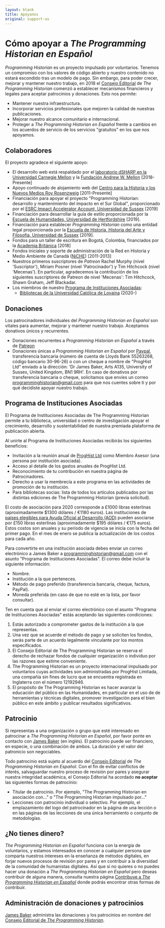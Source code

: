 ```yaml
---
layout: blank
title: Apóyanos
original: support-us
---
```


# Cómo apoyar a _The Programming Historian en Español_

*Programming Historian* es un proyecto impulsado por voluntarios. Tenemos un compromiso con los valores de código abierto y nuestro contenido no estará escondido tras un modelo de pago. Sin embargo, para poder crecer, mejorar y mantener nuestro trabajo, en 2018 el [Consejo Editorial](/es/equipo-de-proyecto) de *The Programming Historian* comenzó a establecer mecanismos financieros y legales para aceptar patrocinios y donaciones. Esto nos permite:

- Mantener nuestra infraestructura.
- Incorporar servicios profesionales que mejoren la calidad de nuestras publicaciones.
- Mejorar nuestro alcance comunitario e internacional.
- Proteger a *The Programming Historian en Español* frente a cambios en los acuerdos de servicio de los servicios "gratuitos" en los que nos apoyamos.

## Colaboradores
El proyecto agradece el siguiente apoyo:

- El desarrollo web está respaldado por el [laboratorio dSHARP en la Universidad Carnegie Mellon](http://dsharp.library.cmu.edu) y la [Fundación Andrew W. Mellon](https://mellon.org) [2018-Presente]
- Apoyo continuado de alojamiento web del [Centro para la Historia y los Nuevos Medios Roy Rosenzweig](http://chnm.gmu.edu/) [2011-Presente]
- Financiación para apoyar el proyecto "Programming Historian: desarrollo y mantenimiento del impacto en el Sur Global", proporcionado por el [ESRC Impact Accelerator Account, Universidad de Sussex](http://www.sussex.ac.uk/staff/research/rqi/rqi_information_and_support/rqi_impact_funding/if-esrciaa/) [2019]
- Financiación para desarrollar la guía de estilo proporcionada por la [Escuela de Humanidades, Universidad de Hertfordshire](https://www.herts.ac.uk/study/schools-of-study/humanities) [2019].
- Financiación para establecer <em>Programming Historian</em> como una entidad legal proporcionada por la [Escuela de Historia, Historia del Arte y Filosofia, Universidad de Sussex](http://www.sussex.ac.uk/hahp/) [2019].
- Fondos para un taller de escritura en Bogotá, Colombia, financiados por la [Academia Británica](https://www.thebritishacademy.ac.uk) [2018]
- Fondos iniciales y soporte de administración de la Red en Historia y Medio Ambiente de Canadá ([NiCHE](http://niche-canada.org/)) [2011-2013]
- Nuestros primeros suscriptores de *Patreon* Rachel Murphy (nivel 'Suscriptor'), Miriam Posner (nivel 'Patrocinador') y Tim Hitchcock (nivel 'Mecenas'). En particular, agradecemos la contribución de los siguientes suscriptores de Patreon de nivel 'Mecenas': Tim Hitchcock, Shawn Graham, Jeff Blackadar.
- Los miembros de nuestro [Programa de Instituciones Asociadas](es/apoyanos#programa-de-instituciones-asociadas):
  - [Bibliotecas de la Universidad Católica de Lovaina](https://bib.kuleuven.be/) (2020-)

## Donaciones
Los patrocinadores individuales del _Programming Historian en Español_ son vitales para aumentar, mejorar y mantener nuestro trabajo. Aceptamos donativos únicos y recurrentes.  

- Donaciones recurrentes a _Programming Historian en Español_ a través de [Patreon](https://www.patreon.com/theprogramminghistorian)
- Donaciones únicas a _Programming Historian en Español_ por [Paypal](https://www.paypal.com/cgi-bin/webscr?cmd=_s-xclick&hosted_button_id=7BGHUZRVS4LYL&source=url), transferencia bancaria (número de cuenta de Lloyds Bank 55263268, código bancario 30-96-26) o con un cheque a nombre de "ProgHist Ltd" enviado a la dirección: 'Dr James Baker, Arts A135, University of Sussex, United Kingdom, BN1 9RH'. En caso de donativos por transferencia bancaria o cheque, solicitamos que envíes un correo <a href="mailto:programminghistorian@gmail.com">programminghistorian@gmail.com</a> para que nos cuentes sobre ti y por qué decidiste apoyar nuestro trabajo.

## Programa de Instituciones Asociadas

El Programa de Instituciones Asociadas de The Programming Historian permite a tu biblioteca, universidad o centro de investigación apoyar el crecimiento, desarrollo y sustentabilidad de nuestra premiada plataforma de publicación abierta.

Al unirte al Programa de Instituciones Asociadas recibirás los siguientes beneficios:

- Invitación a la reunión anual de [ProgHist Ltd](https://beta.companieshouse.gov.uk/company/12192946) como Miembro Asesor (una persona por institución asociada).
- Acceso al detalle de los gastos anuales de ProgHist Ltd.
- Reconocimiento de tu contribución en nuestra página de Patrocinadores.
- Derecho a usar la membrecía a este programa en las actividades de promoción de tu institución.
- Para bibliotecas socias: lista de todos los artículos publicados por las distintas ediciones de The Programming Historian (previa solicitud).

El costo de asociación para 2020 corresponde a £1000 libras esterlinas (aproximadamente $1300 dólares / €1180 euros). Las instituciones de [países elegibles para Ayuda Oficial al Desarrollo (AOD)](https://www.oecd.org/dac/financing-sustainable-development/development-finance-standards/DAC_List_ODA_Recipients2018to2020_flows_En.pdf) pueden asociarse por £150 libras esterlinas (aproximadamente $195 dólares / €175 euros). Estos costos son anuales y su período de vigencia se inicia con la fecha del primer pago. En el mes de enero se publica la actualización de los costos para cada año.

Para convertirte en una institución asociada debes enviar un correo electrónico a James Baker a <a href="mailto:programminghistorian@gmail.com">programminghistorian@gmail.com</a> con el asunto "Programa de Instituciones Asociadas". El correo debe incluir la siguiente información:

- Nombre.
- Institución a la que perteneces.
- Método de pago preferido (transferencia bancaria, cheque, factura, PayPal).
- Moneda preferida (en caso de que no esté en la lista, por favor consultar).

Ten en cuenta que al enviar el correo electrónico con el asunto "Programa de Instituciones Asociadas" estás aceptando las siguientes condiciones:

1. Estás autorizado a comprometer gastos de la institución a la que representas.
2. Una vez que se acuerde el método de pago y se soliciten los fondos, serás parte de un acuerdo legalmente vinculante por los montos especificados.
3. El Consejo Editorial de The Programming Historian se reserva el derecho de rechazar fondos de cualquier organización o individuo por las razones que estime conveniente.
4. The Programming Historian es un proyecto internacional impulsado por voluntarios cuyas actividades son administradas por ProgHist Limitada, una compañía sin fines de lucro que se encuentra registrada en Inglaterra con el número 12192946.
5. El propósito de The Programming Historian es hacer avanzar la educación del público en las Humanidades, en particular en el uso de de herramientas y técnicas digitales, promover investigación para el bien público en este ámbito y publicar resultados significativos.


## Patrocinio
Si representas a una organización o grupo que esté interesado en patrocinar a *The Programming Historian en Español*, por favor ponte en contacto con [James Baker](https://github.com/drjwbaker) (en inglés). El patrocinio puede ser financiero, en especie, o una combinación de ambos. La duración y el valor del patronicio son negociables.

Todo patrocinio está sujeto al acuerdo del [Consejo Editorial](/es/equipo-de-proyecto) de *The Programming Historian en Español*. Con el fin de evitar conflictos de interés, salvaguardar nuestro proceso de revisión por pares y asegurar nuestra integridad académica, el Consejo Editorial ha acordado **no aceptar** las siguientes formas de patrocinio:

- Titular de patrocinio. Por ejemplo, "The Programming Historian en asociación con..." o "The Programming Historian impulsado por..."
- Lecciones con patrocinio individual o selectivo. Por ejemplo, el emplazamiento del logo del patrocinador en la página de una lección o en las páginas de las lecciones de una única herramiento o conjunto de metodologías.

## ¿No tienes dinero?
*The Programming Historian en Español* funciona con la energía de voluntarios, y estamos interesados en conocer a cualquier persona que comparta nuestros intereses en la enseñanza de métodos digitales, en forjar nuevos procesos de revisión por pares y en contribuir a la diversidad de la comunidad de humanistas digitales. Así que si no quieres o no puedes hacer una donación a *The Programming Historian en Español* pero deseas contribuir de alguna manera, consulta nuestra página [Contribuye a *The Programming Historian en Español*](/es/contribuciones) donde podrás encontrar otras formas de contribuir.

## Administración de donaciones y patrocinios
[James Baker](https://github.com/drjwbaker) administra las donaciones y los patrocinios en nombre del [Consejo Editorial de *The Programming Historian*](/es/equipo-de-proyecto).
